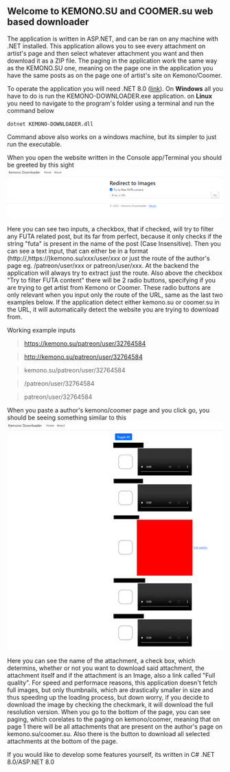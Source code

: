 ## Welcome to KEMONO.SU and COOMER.su web based downloader

The application is written in ASP.NET, and can be ran on any machine with .NET installed. This application allows you to see every attachment on artist's page and then select whatever attachment you want and then download it as a ZIP file. The paging in the application work the same way as the KEMONO.SU one, meaning on the page one in the application you have the same posts as on the page one of artist's site on Kemono/Coomer.

To operate the application you will need .NET 8.0 ([link](https://dotnet.microsoft.com/en-us/download/dotnet/8.0)). On **Windows** all you have to do is run the KEMONO-DOWNLOADER.exe application.
on **Linux** you need to navigate to the program's folder using a terminal and run the command below

    dotnet KEMONO-DOWNLOADER.dll
Command above also works on a windows machine, but its simpler to just run the executable.

When you open the website written in the Console app/Terminal you should be greeted by this sight
![Main window](screenshots/MainPage.png)

Here you can see two inputs, a checkbox, that if checked, will try to filter any FUTA related post, but its far from perfect, because it only checks if the string "futa" is present in the name of the post (Case Insensitive). Then you can see a text input, that can either be in a format (http://,https://)kemono.su/*xxx*/user/*xxx* or just the route of the author's page eg. /patreon/user/xxx or patreon/user/xxx. At the backend the application will always try to extract just the route. Also above the checkbox "Try to filter FUTA content" there will be 2 radio buttons, specifying if you are trying to get artist from Kemono or Coomer. These radio buttons are only relevant when you input only the route of the URL, same as the last two examples below. If the application detect either kemono.su or coomer.su in the URL, it will automatically detect the website you are trying to download from.

Working example inputs

> https://kemono.su/patreon/user/32764584

> http://kemono.su/patreon/user/32764584

> kemono.su/patreon/user/32764584

> /patreon/user/32764584

> patreon/user/32764584

When you paste a author's kemono/coomer page and you click go, you should be seeing something similar to this
![Images](screenshots/images.png)

Here you can see the name of the attachment, a check box, which determins, whether or not you want to download said attachment, the attachment itself and if the attachment is an Image, also a link called "Full quality". For speed and performace reasons, this application doesn't fetch full images, but only thumbnails, which are drastically smaller in size and thus speeding up the loading process, but down worry, if you decide to download the image by checking the checkmark, it will download the full resolution version. When you go to the bottom of the page, you can see paging, which corelates to the paging on kemono/coomer, meaning that on page 1 there will be all attachments that are present on the author's page on kemono.su/coomer.su. Also there is the button to download all selected attachments at the bottom of the page.

If you would like to develop some features yourself, its written in C# .NET 8.0/ASP.NET 8.0
